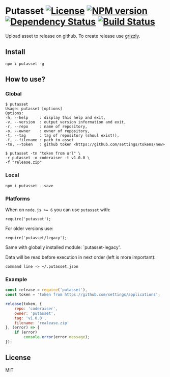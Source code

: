 # Putasset [![License][LicenseIMGURL]][LicenseURL] [![NPM version][NPMIMGURL]][NPMURL] [![Dependency Status][DependencyStatusIMGURL]][DependencyStatusURL] [![Build Status][BuildStatusIMGURL]][BuildStatusURL]

Upload asset to release on github. To create release use [grizzly](https://github.com/coderaiser/node-grizzly "Grizzly").

## Install

```
npm i putasset -g
```
## How to use?

### Global

```
$ putasset
Usage: putasset [options]
Options:
-h, --help     : display this help and exit,
-v, --version  : output version information and exit,
-r, --repo     : name of repository,
-o, --owner    : owner of repository,
-t, --tag      : tag of repository (shoul exist!),
-f, --filename : path to asset
-tn, --token   : github token <https://github.com/settings/tokens/new>

$ putasset -tn "token from url" \
-r putasset -o coderaiser -t v1.0.0 \
-f "release.zip"
```

### Local

```
npm i putasset --save
```

### Platforms

When on `node.js >= 6` you can use `putasset` with:
```
require('putasset');
```

For older versions use:
```
require('putasset/legacy');
```

Same with globally installed module: `putasset-legacy'.

Data will be read before execution in next order (left is more important):

`command line -> ~/.putasset.json`

### Example

```js
const release = require('putasset'),
const token = 'token from https://github.com/settings/applications';

release(token, {
    repo: 'coderaiser',
    owner: 'putasset',
    tag: 'v1.0.0',
    filename: 'realease.zip'
}, (error) => {
    if (error)
        console.error(error.message);
});
```

## License

MIT

[NPMIMGURL]:                https://img.shields.io/npm/v/putasset.svg?style=flat
[BuildStatusIMGURL]:        https://img.shields.io/travis/coderaiser/node-putasset/master.svg?style=flat
[DependencyStatusIMGURL]:   https://img.shields.io/gemnasium/coderaiser/node-putasset.svg?style=flat
[LicenseIMGURL]:            https://img.shields.io/badge/license-MIT-317BF9.svg?style=flat
[NPMURL]:                   https://npmjs.org/package/putasset "npm"
[BuildStatusURL]:           https://travis-ci.org/coderaiser/node-putasset  "Build Status"
[DependencyStatusURL]:      https://gemnasium.com/coderaiser/node-putasset "Dependency Status"
[LicenseURL]:               https://tldrlegal.com/license/mit-license "MIT License"

